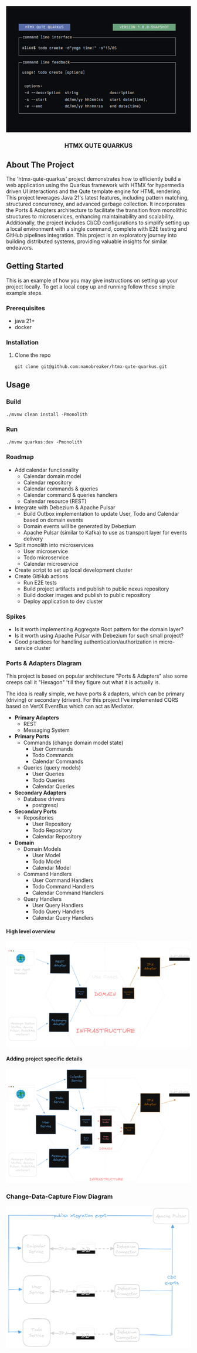 <div align="center">
    <img src="/logo/logo.png">
</div>

<h3 align="center">HTMX QUTE QUARKUS</h3>

## About The Project

The 'htmx-qute-quarkus' project demonstrates how to efficiently build a web application using the Quarkus framework with
HTMX for hypermedia driven UI interactions and the Qute template engine for HTML rendering. This project leverages Java 21's
latest features, including pattern matching, structured concurrency, and advanced garbage collection. It incorporates
the Ports & Adapters architecture to facilitate the transition from monolithic structures to microservices, enhancing
maintainability and scalability. Additionally, the project includes CI/CD configurations to simplify setting up a local
environment with a single command, complete with E2E testing and GitHub pipelines integration. This project is an
exploratory journey into building distributed systems, providing valuable insights for similar endeavors.

## Getting Started

This is an example of how you may give instructions on setting up your project locally.
To get a local copy up and running follow these simple example steps.

### Prerequisites

* java 21+
* docker

### Installation

1. Clone the repo
   ```shell
   git clone git@github.com:nanobreaker/htmx-qute-quarkus.git
   ```

## Usage

### Build

```shell
./mvnw clean install -Pmonolith
```

### Run

```shell
./mvnw quarkus:dev -Pmonolith 
```

### Roadmap

* Add calendar functionality
    * Calendar domain model
    * Calendar repository
    * Calendar commands & queries
    * Calendar command & queries handlers
    * Calendar resource (REST)
* Integrate with Debezium & Apache Pulsar
    * Build Outbox implementation to update User, Todo and Calendar based on domain events
    * Domain events will be generated by Debezium
    * Apache Pulsar (similar to Kafka) to use as transport layer for events delivery
* Split monolith into microservices
    * User microservice
    * Todo microservice
    * Calendar microservice
* Create script to set up local development cluster
* Create GitHub actions
    * Run E2E tests
    * Build project artifacts and publish to public nexus repository
    * Build docker images and publish to public repository
    * Deploy application to dev cluster

### Spikes

* Is it worth implementing Aggregate Root pattern for the domain layer?
* Is it worth using Apache Pulsar with Debezium for such small project?
* Good practices for handling authentication/authorization in micro-service cluster

### Ports & Adapters Diagram

This project is based on popular architecture "Ports & Adapters" also some creeps call it "Hexagon" 'till they figure
out what it is actually is.

The idea is really simple, we have ports & adapters, which can be primary (driving) or secondary (driven).
For this project I've implemented CQRS based on VertX EventBus which can act as Mediator.

* **Primary Adapters**
    * REST
    * Messaging System
* **Primary Ports**
    * Commands (change domain model state)
        * User Commands
        * Todo Commands
        * Calendar Commands
    * Queries (query models)
        * User Queries
        * Todo Queries
        * Calendar Queries
* **Secondary Adapters**
    * Database drivers
        * postgresql
* **Secondary Ports**
    * Repositories
        * User Repository
        * Todo Repository
        * Calendar Repository
* **Domain**
    * Domain Models
        * User Model
        * Todo Model
        * Calendar Model
    * Command Handlers
        * User Command Handlers
        * Todo Command Handlers
        * Calendar Command Handlers
    * Query Handlers
        * User Query Handlers
        * Todo Query Handlers
        * Calendar Query Handlers

#### High level overview

![P&A High Level](documentation/diagrams/ports-adapters-high-level.png)

#### Adding project specific details

![P&A Details](documentation/diagrams/ports-adapters-details.png)

### Change-Data-Capture Flow Diagram

![CDC Diagram](documentation/diagrams/cdc.png)